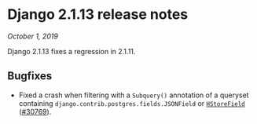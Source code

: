 # Django 2.1.13 release notes

*October 1, 2019*

Django 2.1.13 fixes a regression in 2.1.11.

## Bugfixes

* Fixed a crash when filtering with a `Subquery()` annotation of a queryset
  containing `django.contrib.postgres.fields.JSONField` or
  [`HStoreField`](../ref/contrib/postgres/fields.md#django.contrib.postgres.fields.HStoreField) ([#30769](https://code.djangoproject.com/ticket/30769)).
